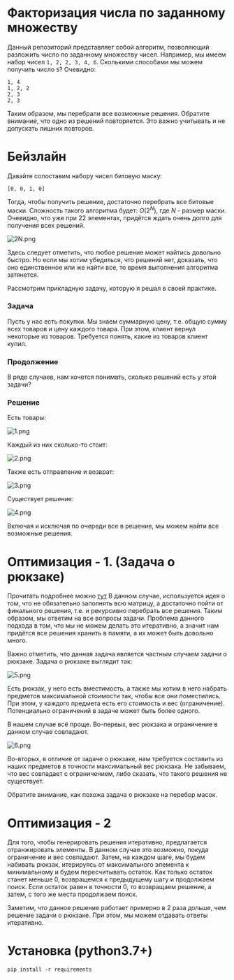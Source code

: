 # Факторизация числа по заданному множеству

Данный репозиторий представляет собой алгоритм, позволяющий разложить число по заданному множеству чисел. Например, мы 
имеем набор чисел `1, 2, 2, 3, 4, 6`. Сколькими способами мы можем получить число `5`? Очевидно:

    1, 4
    1, 2, 2
    2, 3
    2, 3

Таким образом, мы перебрали все возможные решения. Обратите внимание, что одно из решений повторяется. Это важно 
учитывать и не допускать лишних повторов.

# Бейзлайн

Давайте сопоставим набору чисел битовую маску:

    [0, 0, 1, 0] 
    
Тогда, чтобы получить решение, достаточно перебрать все битовые маски. Сложность такого алгоритма будет: $O(2^N)$, где
$N$ - размер маски. Очевидно, что уже при 22 элементах, придётся ждать очень долго для получения всех решений.

![2N.png](docs/2N.png)

Здесь следует отметить, что любое решение может найтись довольно быстро. Но если мы хотим убедиться, что решений нет, 
доказать, что оно единственное или же найти все, то время выполнения алгоритма затянется.

Рассмотрим прикладную задачу, которую я решал в своей практике.
 
### Задача

Пусть у нас есть покупки. Мы знаем суммарную цену, т.е. общую сумму всех товаров и цену каждого товара. При этом, клиент
вернул некоторые из товаров. Требуется понять, какие из товаров клиент купил.

### Продолжение

В ряде случаев, нам хочется понимать, сколько решений есть у этой задачи?

### Решение

Есть товары:

![1.png](docs/1.png)

Каждый из них сколько-то стоит:

![2.png](docs/2.png)

Также есть отправление и возврат:

![3.png](docs/3.png)

Существует решение:

![4.png](docs/4.png)

Включая и исключая по очереди все в решение, мы можем найти все возможные решения.

# Оптимизация - 1. (Задача о рюкзаке)

Прочитать подробнее можно [тут](https://neerc.ifmo.ru/wiki/index.php?title=%D0%97%D0%B0%D0%B4%D0%B0%D1%87%D0%B0_%D0%BE_%D1%80%D1%8E%D0%BA%D0%B7%D0%B0%D0%BA%D0%B5)
В данном случае, используется идея о том, что не обязательно заполнять всю матрицу, а достаточно пойти от финального решения,
т.е. и рекурсивно перебрать все решения. Таким образом, мы ответим на все вопросы задачи. Проблема данного подхода в том,
что мы не можем делать это итеративно, а значит нам придётся все решения хранить в памяти, а их может быть довольно много.

Важно отметить, что данная задача является частным случаем задачи о рюкзаке. Задача о рюкзаке выглядит так:

![5.png](docs/5.png)

Есть рюкзак, у него есть вместимость, а также мы хотим в него набрать предметов максимальной стоимости так, чтобы все они 
поместились. При этом, у каждого предмета есть его стоимость и вес (ограничение). Потенциально ограничений в задаче может 
быть более одного. 

В нашем случае всё проще. Во-первых, вес рюкзака и ограничение в данном случае совпадают.
 
![6.png](docs/6.png)

Во-вторых, в отличие от задаче о рюкзаке, нам требуется составить из наших предметов в точности максимальный вес рюкзака.
Не забываем, что вес совпадает с ограничением, либо сказать, что такого решения не существует.

Обратите внимание, как похожа задача о рюкзаке на перебор масок. 

# Оптимизация - 2

Для того, чтобы генерировать решения итеративно, предлагается отранжировать элементы. В данном случае это возможно, покуда
ограничение и вес совпадают. Затем, на каждом шаге, мы будем набивать рюкзак, итерируясь от максимального элемента к 
минимальному и будем пересчитывать остаток. Как только остаток станет меньше 0, возвращемся к предыдущему шагу и продолжаем поиск.
Если остаток равен в точности 0, то возвращаем решение, а затем, с того же места продолжаем поиск.

Заметим, что данное решение работает примерно в 2 раза дольше, чем решение задачи о рюкзаке. При этом, мы можем отдавать
ответы итеративно.

# Установка (python3.7+)

    pip install -r requirements
 

